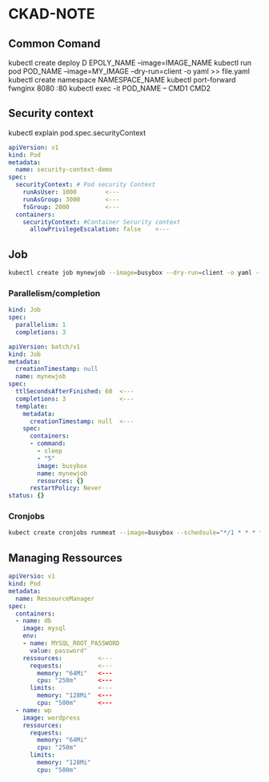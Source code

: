 # CKAD-NOTE
## Common Comand
kubectl create deploy D	EPOLY_NAME –image=IMAGE_NAME
kubectl run pod POD_NAME –image=MY_IMAGE –dry-run=client -o yaml >> file.yaml
kubectl create namespace NAMESPACE_NAME
kubectl port-forward fwnginx 8080 :80
kubectl exec -it POD_NAME – CMD1 CMD2

## Security context
kubectl explain pod.spec.securityContext
```yaml
apiVersion: v1
kind: Pod
metadata:
  name: security-context-demo
spec: 
  securityContext: # Pod security Context
    runAsUser: 1000        <---
    runAsGroup: 3000       <---
    fsGroup: 2000          <---
  containers:
    securityContext: #Container Security context 
      allowPrivilegeEscalation: false    <---
```
## Job

```bash
kubectl create job mynewjob --image=busybox --dry-run=client -o yaml -- sleep 5 > mynewJob.yaml
```
### Parallelism/completion
```yaml
kind: Job
spec:
  parallelism: 1
  completions: 3
```

```yaml
apiVersion: batch/v1
kind: Job
metadata:
  creationTimestamp: null
  name: mynewjob
spec:
  ttlSecondsAfterFinished: 60  <---
  completions: 3               <---
  template:
    metadata:
      creationTimestamp: null  <---
    spec:
      containers:
      - command:
        - sleep
        - "5"
        image: busybox
        name: mynewjob
        resources: {}
      restartPolicy: Never
status: {}
```
### Cronjobs
```bash
kubect create cronjobs runmeat --image=busybox --schedsule="*/1 * * * *" -- echo greetings drom the cluster
```

## Managing Ressources

```yaml
apiVersio: v1
kind: Pod
metadata:
  name: RessourceManager
spec:
  containers:
  - name: db
    image: mysql
    env:
    - name: MYSQL_ROOT_PASSWORD
      value: password"
    ressources:          <---
      requests:          <---
        memory: "64Mi"   <---
        cpu: "250m"      <---
      limits:            <---
        memory: "128Mi"  <---
        cpu: "500m"      <---
  - name: wp
    image: wordpress
    ressources:
      requests:
        memory: "64Mi"
        cpu: "250m"
      limits:
        memory: "128Mi"
        cpu: "500m"
```
